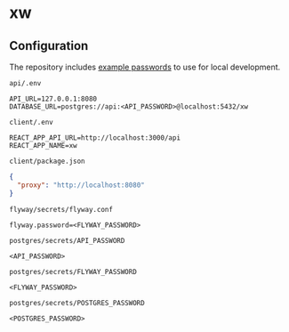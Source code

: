 # xw

## Configuration

The repository includes [example passwords](https://passwordsgenerator.net/) to use for local development.

`api/.env`
```
API_URL=127.0.0.1:8080
DATABASE_URL=postgres://api:<API_PASSWORD>@localhost:5432/xw
```

`client/.env`
```
REACT_APP_API_URL=http://localhost:3000/api
REACT_APP_NAME=xw
```

`client/package.json`
```json
{
  "proxy": "http://localhost:8080"
}
```

`flyway/secrets/flyway.conf`

```
flyway.password=<FLYWAY_PASSWORD>
```

`postgres/secrets/API_PASSWORD`

```
<API_PASSWORD>
```
`postgres/secrets/FLYWAY_PASSWORD`

```
<FLYWAY_PASSWORD>
```

`postgres/secrets/POSTGRES_PASSWORD`

```
<POSTGRES_PASSWORD>
```
